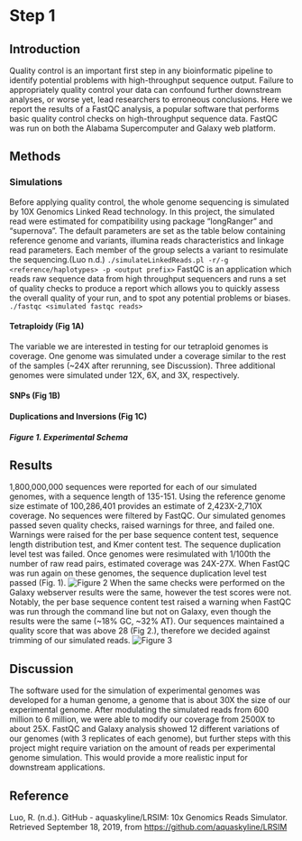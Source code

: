 # Step 1

## Introduction
Quality control is an important first step in any bioinformatic pipeline to identify potential problems with high-throughput sequence output. Failure to appropriately quality control your data can confound further downstream analyses, or worse yet, lead researchers to erroneous conclusions. Here we report the results of a FastQC analysis, a popular software that performs basic quality control checks on high-throughput sequence data. FastQC was run on both the Alabama Supercomputer and Galaxy web platform. 

## Methods
### Simulations
Before applying quality control,  the whole genome sequencing is simulated by 10X Genomics Linked Read technology. In this project, the simulated read were estimated for compatibility using package “longRanger” and “supernova”. The default parameters are set as the table below containing reference genome and variants, illumina reads characteristics and linkage read parameters. Each member of the group selects a variant to resimulate the sequencing.(Luo n.d.)
```./simulateLinkedReads.pl -r/-g <reference/haplotypes> -p <output prefix>```
FastQC is an application which reads raw sequence data from high throughput sequencers and runs a set of quality checks to produce a report which allows you to quickly assess the overall quality of your run, and to spot any potential problems or biases.
```./fastqc <simulated fastqc reads>```

#### Tetraploidy (Fig 1A)
The variable we are interested in testing for our tetraploid genomes is coverage. One genome was simulated under a coverage similar to the rest of the samples (~24X after rerunning, see Discussion). Three additional genomes were simulated under 12X, 6X, and 3X, respectively. 

#### SNPs (Fig 1B)

#### Duplications and Inversions (Fig 1C)

##### Figure 1. Experimental Schema

## Results
1,800,000,000 sequences were reported for each of our simulated genomes, with a sequence length of 135-151. Using the reference genome size estimate of 100,286,401 provides an estimate of 2,423X-2,710X coverage. No sequences were filtered by FastQC. Our simulated genomes passed seven quality checks, raised warnings for three, and failed one. Warnings were raised for the per base sequence content test, sequence length distribution test, and Kmer content test. The sequence duplication level test was failed. 
Once genomes were resimulated with 1/100th the number of raw read pairs, estimated coverage was 24X-27X. When FastQC was run again on these genomes, the sequence duplication level test passed (Fig. 1).
![Figure 2](figures/step1/Fig2.png)
When the same checks were performed on the Galaxy webserver results were the same, however the test scores were not. Notably, the per base sequence content test raised a warning when FastQC was run through the command line but not on Galaxy, even though the results were the same (~18% GC, ~32% AT).
Our sequences maintained a quality score that was above 28 (Fig 2.), therefore we decided against trimming of our simulated reads. 
![Figure 3](figures/step1/Fig3.png)

## Discussion
The software used for the simulation of experimental genomes was developed for a human genome, a genome that is about 30X the size of our experimental genome. After modulating the simulated reads from 600 million to 6 million, we were able to modify our coverage from 2500X to about 25X. FastQC and Galaxy analysis showed 12 different variations of our genomes (with 3 replicates of each genome), but further steps with this project might require variation on the amount of reads per experimental genome simulation. This would provide a more realistic input for downstream applications.

## Reference
Luo, R. (n.d.). GitHub - aquaskyline/LRSIM: 10x Genomics Reads Simulator. Retrieved September 18, 2019, from https://github.com/aquaskyline/LRSIM
